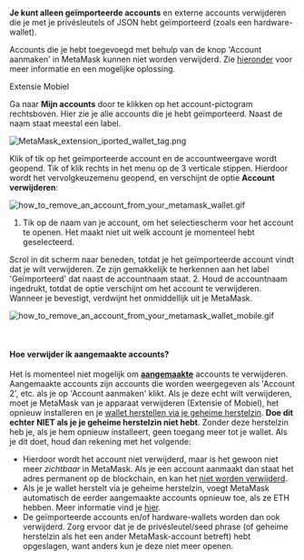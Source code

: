### 
**Je kunt alleen geïmporteerde accounts** en externe accounts verwijderen die je met je privésleutels of JSON hebt geïmporteerd (zoals een hardware-wallet).


Accounts die je hebt toegevoegd met behulp van de knop 'Account aanmaken' in MetaMask kunnen niet worden verwijderd. Zie [hieronder](#h_01G04RAQEGEFCA0Z74S4PANNDV) voor meer informatie en een mogelijke oplossing.




Extensie Mobiel


Ga naar **Mijn accounts** door te klikken op het account-pictogram rechtsboven. Hier zie je alle accounts die je hebt geïmporteerd. Naast de naam staat meestal een label.


![MetaMask_extension_iported_wallet_tag.png](https://support.metamask.io/hc/article_attachments/9336162513435/MetaMask_extension_iported_wallet_tag.png)


Klik of tik op het geïmporteerde account en de accountweergave wordt geopend. Tik of klik rechts in het menu op de 3 verticale stippen. Hierdoor wordt het vervolgkeuzemenu geopend, en verschijnt de optie **Account verwijderen**:


![how_to_remove_an_account_from_your_metamask_wallet.gif](https://support.metamask.io/hc/article_attachments/9336581400603/how_to_remove_an_account_from_your_metamask_wallet.gif)




1. Tik op de naam van je account, om het selectiescherm voor het account te openen. Het maakt niet uit welk account je momenteel hebt geselecteerd.


Scrol in dit scherm naar beneden, totdat je het geïmporteerde account vindt dat je wilt verwijderen. Ze zijn gemakkelijk te herkennen aan het label 'Geïmporteerd' dat naast de accountnaam staat.
2. Houd de accountnaam ingedrukt, totdat de optie verschijnt om het account te verwijderen. Wanneer je bevestigt, verdwijnt het onmiddellijk uit je MetaMask.


![how_to_remove_an_account_from_your_metamask_wallet_mobile.gif](https://support.metamask.io/hc/article_attachments/9345455292059)




 



#### Hoe verwijder ik aangemaakte accounts?


Het is momenteel niet mogelijk om [**aangemaakte**](https://support.metamask.io/hc/en-us/articles/360015289452) accounts te verwijderen. Aangemaakte accounts zijn accounts die worden weergegeven als 'Account 2', etc. als je op 'Account aanmaken' klikt. Als je deze echt wilt verwijderen, moet je MetaMask van je apparaat verwijderen (Extensie of Mobiel), het opnieuw installeren en je [wallet herstellen via je geheime herstelzin](https://support.metamask.io/hc/en-us/articles/360015289612). **Doe dit echter NIET als je je geheime herstelzin niet hebt**. Zonder deze herstelzin heb je, als je hem opnieuw installeert, geen toegang meer tot je wallet. Als je dit doet, houd dan rekening met het volgende:


* Hierdoor wordt het account niet verwijderd, maar is het gewoon niet meer *zichtbaar* in MetaMask. Als je een account aanmaakt dan staat het adres permanent op de blockchain, en kan het [niet worden verwijderd](https://support.metamask.io/hc/en-us/articles/360042515731-How-can-I-delete-my-MetaMask-wallet-#:~:text=Due%20to%20the%20nature%20of%20the%20blockchain%2C%20users%20cannot%20permanently%20delete%20an%20account%20on%20the%20Ethereum%20network.%20If%20you%20no%20longer%20want%20to%20use%20MetaMask%2C%20simply%20uninstall.%C2%A0).
* Als je je wallet herstelt via je geheime herstelzin, voegt MetaMask automatisch de eerder aangemaakte accounts opnieuw toe, als ze ETH hebben. Meer informatie vind je [hier](https://support.metamask.io/hc/en-us/articles/360015289612-How-to-restore-your-MetaMask-wallet-from-Secret-Recovery-Phrase#:~:text=What%20about%20restoring,this%20guide.).
* De geïmporteerde accounts en/of hardware-wallets worden dan ook verwijderd. Zorg ervoor dat je de privésleutel/seed phrase (of geheime herstelzin als het een ander MetaMask-account betreft) hebt opgeslagen, want anders kun je deze niet meer openen.



